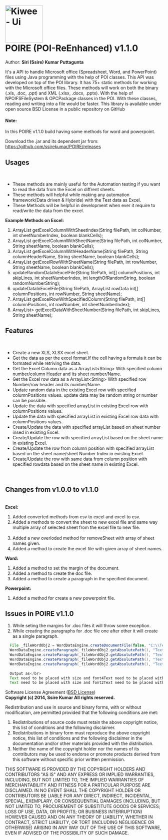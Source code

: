 <img src="https://cloud.githubusercontent.com/assets/10174519/5957047/6b35dd1e-a7da-11e4-8b6c-004dbf07e725.png" alt="Kiwee - Ui"  width="120px" height="120px"></br> POIRE (POI-ReEnhanced) v1.1.0 
=====
Author: <b>Siri (Ssire) Kumar Puttagunta</b>
<html>
<head>
<meta name="google-site-verification" content="6kt9W_9A6y9dWFKAGqP4rBPOQop4YZks5ddVcIaVz3E" />
<title>  </title>
</head>
<body>

</body>
</html>

It's a API to handle Microsoft office (Spreadsheet, Word, and PowerPoint) files using Java programming with the help of POI classes. This API was developed on top of the POI library. It has 75+ static methods for working with the Microsoft office files. These methods will work on both the binary (.xls, .doc, .ppt) and XML (.xlsx, .docx, .pptx). With the help of NPOIFSFileSystem & OPCPackage classes in the POI. With these classes, reading and writing into a file would be faster. This library is available under open source BSD License in a public repository on GitHub

<h4>Note:</h4>In this POIRE v1.1.0 build having some methods for word and powerpoint.

Download the .jar and its dependent jar from: https://github.com/ssirekumar/POIRE/releases

<h2>Usages</h2></br>
<ul>
<li>These methods are mainly useful for the Automation testing if you want to read the data from the Excel on diffrent sheets.</li>
<li>These methods will helpful while making any automation framework(Data driven & Hybride) with the Test data as Excel. </li>
<li>These Methods will be helpful in development when ever it require to read/write the data from the excel.</li>
</ul>


<b>Example Methods on Excel:</b>

<ol type="1">
   <li>ArrayList<String> getExcelColumnWithSheetIndex(String filePath, int colNumber, int sheetNumberIndex, boolean
   blankCells);</li>
   <li>ArrayList<String> getExcelColumnWithSheetName(String filePath, int colNumber, String sheetName, boolean  
   blankCells);</li>
   <li>ArrayList<String> getExcelColumnWithHeaderName(String filePath, String columnHeaderName, String sheetName, boolean    blankCells);</li>
   <li>ArrayList<String> getExcelRowWithSheetName(String filePath, int rowNumber, String sheetName, boolean blankCells);</li>
   <li>updateRandomDataInExcelFile(String filePath, int[] columnPositions, int skipLines, int sheetNumberIndex, int
   lengthOfRandomString, boolean randomNumberString);</li>
   <li>updateDataInExcelFile(String filePath, ArrayList<String> rowData int[] columnPositions, int rowNumber, String 
   sheetName);</li>
   <li>ArrayList<String> getExcelRowWithSpecifiedColumn(String filePath, int[] columnPositions, int rowNumber, int
   sheetNumberIndex);</li>
   <li>ArrayList<ArrayList<String>> getExcelDataWithSheetNumber(String filePath, int skipLines, String sheetName);</li>
</ol>


<h2>Features</h2></br>
      <ul>
	<li>Create a new XLS, XLSX excel sheet.</li>
	<li>Get the data as per the excel format.If the cell having a formula it can be formated while retriving the data.</li>
	<li>Get the Excel Column data as a ArrayList&lt;String&gt; With specified column number/column Header and its sheet number/Name.</li>
	<li>Get the Excel row data as a ArrayList&lt;String&gt; With specified row Number/row header and its number/Name.</li>
	<li>Update random data in the existing Excel row with specified columnPositions values. update data may be random string or number can be possible.</li>
	<li>Update the data with specified arrayList in existing Excel row with columnPositions values.</li>
	<li>Update the data with specified arrayList in existing Excel row data with columnPositions values.</li>
	<li>Create/Update the data with specified arrayList based on sheet number insed in existing Excel.</li>
	<li>Create/Update the row with specified arrayList based on the sheet name in existing Excel.</li>
	<li>Create/Update the row from column position with specified arrayList based on the sheet name/sheet Number Index in existing Excel.</li>
	<li>Create/Update the row with same data from column position with specified rowdata based on the sheet name in existing Excel.</li>
</ul>
<p>&nbsp;</p>
<h2>Changes from v1.0.0 to v1.1.0</h2></br>
<b>Excel:</b>
<ol type="1">
	<li>Added converted methods from csv to excel and excel to csv.</li>
	<li>Added a methods to convert the sheet to new excel file and same way multiple array of selected sheet
	        from the excel file to new file.</li></br>
  	<li>Added a new overloded method for removeSheet with array of sheet names given.</li>
	<li>Added a method to create the excel file with given array of sheet names.</li>
</ol>
<b>Word:</b></br>
<ol>
	<li>Added a method to set the margin of the document.</li>
  	<li>Added a method to create the doc file.</li>
	<li>Added a method to create a paragraph in the specified document.</li>
</ol>
<b>Powerpoint:</b></br>
<ol>
	<li>Added a method for create a new powerpoint file.</li>
</ol>

<h2>Issues in POIRE v1.1.0</h2>
<ol type="1">
	<li>While seting the margins for .doc files it will throw some exception.</li>
   	<li>While creating the paragraphs for .doc file one after other it will create as a single paragraph.</li>
</ol>

```java
  File _fileWordObj2 = WordDataEngine.createDocumentFile(false, "C:\\TestExcel", "Test123");
  WordDataEngine.createParagraph(_fileWordObj2.getAbsolutePath(), "Text need to be placed with size and font1");
  WordDataEngine.createParagraph(_fileWordObj2.getAbsolutePath(), "Text need to be placed with size and font2");
  WordDataEngine.createParagraph(_fileWordObj2.getAbsolutePath(), "Text need to be placed with size and font3");
  WordDataEngine.createParagraph(_fileWordObj2.getAbsolutePath(), "Text need to be placed with size and font4");
  
  Output as</br> 
  Text need to be placed with size and font4Text need to be placed with size and font3
  Text need to be placed with size and font2Text need to be placed with size and font1
 ```


Software License Agreement (<a href="https://opensource.org/licenses/BSD-2-Clause">BSD License</a>)</br>
<b>Copyright (c) 2014, Ssire Kumar
All rights reserved.</b>

Redistribution and use in source and binary forms, with or without modification, are permitted provided that the following conditions are met:

1. Redistributions of source code must retain the above copyright notice, this list of conditions and the following disclaimer.
2. Redistributions in binary form must reproduce the above copyright notice, this list of conditions and the following disclaimer in the documentation and/or other materials provided with the distribution.
3. Neither the name of the copyright holder nor the names of its contributors may be used to endorse or promote products derived from this software without specific prior written permission.

THIS SOFTWARE IS PROVIDED BY THE COPYRIGHT HOLDERS AND CONTRIBUTORS "AS IS" AND ANY EXPRESS OR IMPLIED WARRANTIES, INCLUDING, BUT NOT LIMITED TO, THE IMPLIED WARRANTIES OF MERCHANTABILITY AND FITNESS FOR A PARTICULAR PURPOSE ARE DISCLAIMED. IN NO EVENT SHALL THE COPYRIGHT HOLDER OR CONTRIBUTORS BE LIABLE FOR ANY DIRECT, INDIRECT, INCIDENTAL, SPECIAL, EXEMPLARY, OR CONSEQUENTIAL DAMAGES (INCLUDING, BUT NOT LIMITED TO, PROCUREMENT OF SUBSTITUTE GOODS OR SERVICES; LOSS OF USE, DATA, OR PROFITS; OR BUSINESS INTERRUPTION) HOWEVER CAUSED AND ON ANY THEORY OF LIABILITY, WHETHER IN CONTRACT, STRICT LIABILITY, OR TORT (INCLUDING NEGLIGENCE OR OTHERWISE) ARISING IN ANY WAY OUT OF THE USE OF THIS SOFTWARE, EVEN IF ADVISED OF THE POSSIBILITY OF SUCH DAMAGE.
